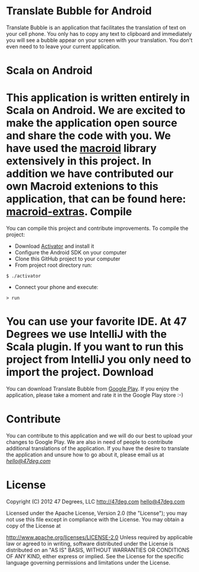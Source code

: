 Translate Bubble for Android
============================

Translate Bubble is an application that facilitates the translation of text on your cell phone. You only has to copy any text to clipboard and immediately you will see a bubble appear on your screen with your translation. You don't even need to to leave your current application.

Scala on Android
==============

This application is written entirely in Scala on Android. We are excited to make the application open source and share the code with you. We have used the [macroid](http://macroid.github.io/) library extensively in this project. In addition we have contributed our own Macroid extenions to this application, that can be found here: [macroid-extras](http://macroid.github.io/).
Compile
======

You can compile this project and contribute improvements. To compile the project:

* Download [Activator](https://typesafe.com/community/core-tools/activator-and-sbt) and install it
* Configure the Android SDK on your computer
* Clone this GitHub project to your computer
* From project root directory run:

```
$ ./activator
```

* Connect your phone and execute:

```
> run
```

You can use your favorite IDE. At 47 Degrees we use IntelliJ with the Scala plugin. If you want to run this project from IntelliJ you only need to import the project. 
Download
========

You can download Translate Bubble from [Google Play](http://www.47deg.com). If you enjoy the application, please take a moment and rate it in the Google Play store :-)

Contribute
========

You can contribute to this application and we will do our best to upload your changes to Google Play. We are also in need of people to contribute additional translations of the application. If you have the desire to translate the application and unsure how to go about it, please email us at *hello@47deg.com*

License
======

Copyright (C) 2012 47 Degrees, LLC http://47deg.com hello@47deg.com

Licensed under the Apache License, Version 2.0 (the "License"); you may not use this file except in compliance with the License. You may obtain a copy of the License at

http://www.apache.org/licenses/LICENSE-2.0
Unless required by applicable law or agreed to in writing, software distributed under the License is distributed on an "AS IS" BASIS, WITHOUT WARRANTIES OR CONDITIONS OF ANY KIND, either express or implied. See the License for the specific language governing permissions and limitations under the License.
